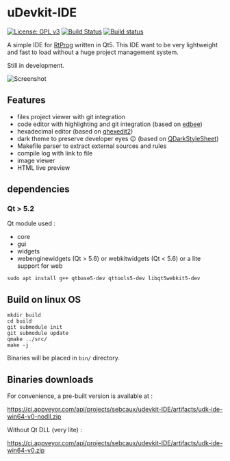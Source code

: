 # uDevkit-IDE

[![License: GPL v3](https://img.shields.io/badge/License-GPL%20v3-blue.svg)](http://www.gnu.org/licenses/gpl-3.0)
[![Build Status](https://travis-ci.org/UniSwarm/uDevkit-IDE.svg?branch=master)](https://travis-ci.org/UniSwarm/uDevkit-IDE)
[![Build status](https://ci.appveyor.com/api/projects/status/7ts34vord4jnooub?svg=true)](https://ci.appveyor.com/project/sebcaux/udevkit-ide)

A simple IDE for [RtProg](https://github.com/UniSwarm/rtprog) written in Qt5. This IDE want to be very lightweight and fast to load without a huge project management system.

Still in development.

![Screenshot](screenshot_rtide.png)

## Features

* files project viewer with git integration
* code editor with highlighting and git integration (based on [edbee](https://github.com/edbee/edbee-lib))
* hexadecimal editor (based on [qhexedit2](https://github.com/Simsys/qhexedit2))
* dark theme to preserve developer eyes :wink: (based on [QDarkStyleSheet](https://github.com/ColinDuquesnoy/QDarkStyleSheet))
* Makefile parser to extract external sources and rules
* compile log with link to file
* image viewer
* HTML live preview

## dependencies
### Qt > 5.2

Qt module used :

- core
- gui
- widgets
- webenginewidgets (Qt > 5.6) or webkitwidgets (Qt < 5.6) or a lite support for web

```
sudo apt install g++ qtbase5-dev qttools5-dev libqt5webkit5-dev 
```


## Build on linux OS

```
mkdir build
cd build
git submodule init
git submodule update
qmake ../src/
make -j
```

Binaries will be placed in `bin/` directory.

## Binaries downloads

For convenience, a pre-built version is available at :

https://ci.appveyor.com/api/projects/sebcaux/udevkit-IDE/artifacts/udk-ide-win64-v0-nodll.zip

Without Qt DLL (very lite) :

https://ci.appveyor.com/api/projects/sebcaux/udevkit-IDE/artifacts/udk-ide-win64-v0.zip
